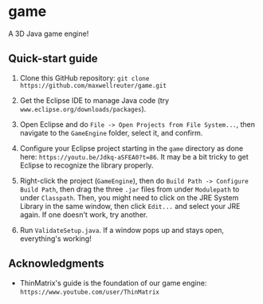 # game

A 3D Java game engine!

## Quick-start guide

1. Clone this GitHub repository: `git clone https://github.com/maxwellreuter/game.git`

2. Get the Eclipse IDE to manage Java code (try `www.eclipse.org/downloads/packages`).

3. Open Eclipse and do `File -> Open Projects from File System...`, then navigate to the `GameEngine` folder, select it, and confirm.

4. Configure your Eclipse project starting in the `game` directory as done here: `https://youtu.be/Jdkq-aSFEA0?t=86`. It may be a bit tricky to get Eclipse to recognize the library properly.

5. Right-click the project (`GameEngine`), then do `Build Path -> Configure Build Path`, then drag the three `.jar` files from under `Modulepath` to under `Classpath`. Then, you might need to click on the JRE System Library in the same window, then click `Edit...` and select your JRE again. If one doesn't work, try another.

5. Run `ValidateSetup.java`. If a window pops up and stays open, everything's working!

## Acknowledgments

* ThinMatrix's guide is the foundation of our game engine: `https://www.youtube.com/user/ThinMatrix`
